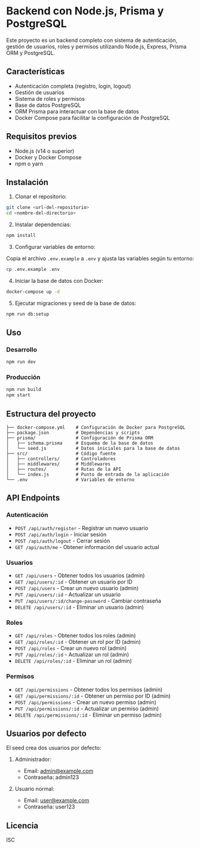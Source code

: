 # Backend con Node.js, Prisma y PostgreSQL

Este proyecto es un backend completo con sistema de autenticación, gestión de usuarios, roles y permisos utilizando Node.js, Express, Prisma ORM y PostgreSQL.

## Características

- Autenticación completa (registro, login, logout)
- Gestión de usuarios
- Sistema de roles y permisos
- Base de datos PostgreSQL
- ORM Prisma para interactuar con la base de datos
- Docker Compose para facilitar la configuración de PostgreSQL

## Requisitos previos

- Node.js (v14 o superior)
- Docker y Docker Compose
- npm o yarn

## Instalación

1. Clonar el repositorio:

```bash
git clone <url-del-repositorio>
cd <nombre-del-directorio>
```

2. Instalar dependencias:

```bash
npm install
```

3. Configurar variables de entorno:

Copia el archivo `.env.example` a `.env` y ajusta las variables según tu entorno:

```bash
cp .env.example .env
```

4. Iniciar la base de datos con Docker:

```bash
docker-compose up -d
```

5. Ejecutar migraciones y seed de la base de datos:

```bash
npm run db:setup
```

## Uso

### Desarrollo

```bash
npm run dev
```

### Producción

```bash
npm run build
npm start
```

## Estructura del proyecto

```
├── docker-compose.yml    # Configuración de Docker para PostgreSQL
├── package.json          # Dependencias y scripts
├── prisma/               # Configuración de Prisma ORM
│   ├── schema.prisma     # Esquema de la base de datos
│   └── seed.js           # Datos iniciales para la base de datos
├── src/                  # Código fuente
│   ├── controllers/      # Controladores
│   ├── middlewares/      # Middlewares
│   ├── routes/           # Rutas de la API
│   └── index.js          # Punto de entrada de la aplicación
└── .env                  # Variables de entorno
```

## API Endpoints

### Autenticación

- `POST /api/auth/register` - Registrar un nuevo usuario
- `POST /api/auth/login` - Iniciar sesión
- `POST /api/auth/logout` - Cerrar sesión
- `GET /api/auth/me` - Obtener información del usuario actual

### Usuarios

- `GET /api/users` - Obtener todos los usuarios (admin)
- `GET /api/users/:id` - Obtener un usuario por ID
- `POST /api/users` - Crear un nuevo usuario (admin)
- `PUT /api/users/:id` - Actualizar un usuario
- `PUT /api/users/:id/change-password` - Cambiar contraseña
- `DELETE /api/users/:id` - Eliminar un usuario (admin)

### Roles

- `GET /api/roles` - Obtener todos los roles (admin)
- `GET /api/roles/:id` - Obtener un rol por ID (admin)
- `POST /api/roles` - Crear un nuevo rol (admin)
- `PUT /api/roles/:id` - Actualizar un rol (admin)
- `DELETE /api/roles/:id` - Eliminar un rol (admin)

### Permisos

- `GET /api/permissions` - Obtener todos los permisos (admin)
- `GET /api/permissions/:id` - Obtener un permiso por ID (admin)
- `POST /api/permissions` - Crear un nuevo permiso (admin)
- `PUT /api/permissions/:id` - Actualizar un permiso (admin)
- `DELETE /api/permissions/:id` - Eliminar un permiso (admin)

## Usuarios por defecto

El seed crea dos usuarios por defecto:

1. Administrador:
   - Email: admin@example.com
   - Contraseña: admin123

2. Usuario normal:
   - Email: user@example.com
   - Contraseña: user123

## Licencia

ISC